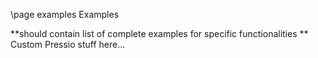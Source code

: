 
\page examples Examples

**should contain list of complete examples for specific functionalities **
Custom Pressio stuff here...
